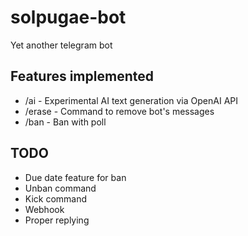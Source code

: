 # solpugae-bot
Yet another telegram bot

## Features implemented

* /ai - Experimental AI text generation via OpenAI API
* /erase - Command to remove bot's messages
* /ban - Ban with poll

## TODO

* Due date feature for ban
* Unban command
* Kick command
* Webhook
* Proper replying
